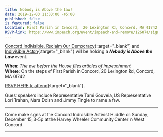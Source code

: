 ```yaml
---
title: Nobody is Above the Law!
date: 2019-12-03 11:50:00 -05:00
published: false
is featured: false
Location: First Parish in Concord,  20 Lexington Rd, Concord, MA 01742
RSVP-link: https://www.impeach.org/event/impeach-and-remove/126078/signup/?akid=&zip=&source=&s=
---
```


[Concord Indivisible, Reclaim Our Democracy](https://concordindivisible.org){:target="_blank"} and [Indivisible Acton](http://www.indivisibleacton.org){:target="_blank"} will be holding a ***Nobody is Above the Law*** event.  

**When**:  *The eve before the House files articles of impeachment*  
**Where**:  On the steps of First Parish in Concord,  20 Lexington Rd, Concord, MA 01742  

[RSVP HERE to attend](https://www.impeach.org/event/impeach-and-remove/126078/signup/?akid=&zip=&source=&s=){:target="_blank"}.  


Guest speakers include Representative Tami Gouveia, US Representative Lori Trahan, Mara Dolan and Jimmy Tingle to name a few.

---

Come make signs at the Concord Indivisible Activist Huddle on Sunday, December 15, 3-5p at the Harvey Wheeler Community Center in West Concord. 

---

